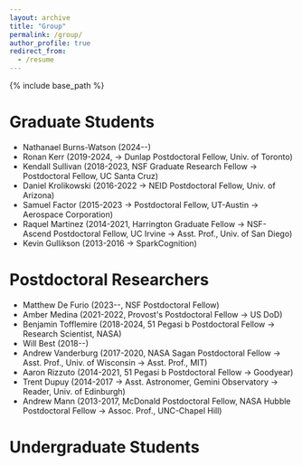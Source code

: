 ```yaml
---
layout: archive
title: "Group"
permalink: /group/
author_profile: true
redirect_from:
  - /resume
---
```


{% include base_path %}

Graduate Students
======
* Nathanael Burns-Watson (2024--)
* Ronan Kerr (2019-2024, -> Dunlap Postdoctoral Fellow, Univ. of Toronto)
* Kendall Sullivan (2018-2023, NSF Graduate Research Fellow -> Postdoctoral Fellow, UC Santa Cruz)
* Daniel Krolikowski (2016-2022 -> NEID Postdoctoral Fellow, Univ. of Arizona)
* Samuel Factor (2015-2023 -> Postdoctoral Fellow, UT-Austin -> Aerospace Corporation)
* Raquel Martinez (2014-2021, Harrington Graduate Fellow -> NSF-Ascend Postdoctoral Fellow, UC Irvine -> Asst. Prof., Univ. of San Diego)
* Kevin Gullikson (2013-2016 -> SparkCognition)


Postdoctoral Researchers
======
* Matthew De Furio (2023--, NSF Postdoctoral Fellow)
* Amber Medina (2021-2022, Provost's Postdoctoral Fellow -> US DoD)
* Benjamin Tofflemire (2018-2024, 51 Pegasi b Postdoctoral Fellow -> Research Scientist, NASA)
* Will Best (2018--)
* Andrew Vanderburg (2017-2020, NASA Sagan Postdoctoral Fellow -> Asst. Prof., Univ. of Wisconsin -> Asst. Prof., MIT)
* Aaron Rizzuto (2014-2021, 51 Pegasi b Postdoctoral Fellow -> Goodyear)
* Trent Dupuy (2014-2017 -> Asst. Astronomer, Gemini Observatory -> Reader, Univ. of Edinburgh)
* Andrew Mann (2013-2017, McDonald Postdoctoral Fellow, NASA Hubble Postdoctoral Fellow -> Assoc. Prof., UNC-Chapel Hill)

Undergraduate Students
======
